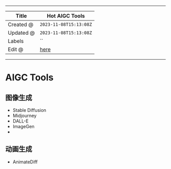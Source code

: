 -----

| Title     | Hot AIGC Tools                                        |
| --------- | ----------------------------------------------------- |
| Created @ | `2023-11-08T15:13:08Z`                                |
| Updated @ | `2023-11-08T15:13:08Z`                                |
| Labels    | \`\`                                                  |
| Edit @    | [here](https://github.com/junxnone/aiwiki/issues/456) |

-----

# AIGC Tools

## 图像生成

  - Stable Diffusion
  - Midjourney
  - DALL-E
  - ImageGen
  - 
## 动画生成

  - AnimateDiff
